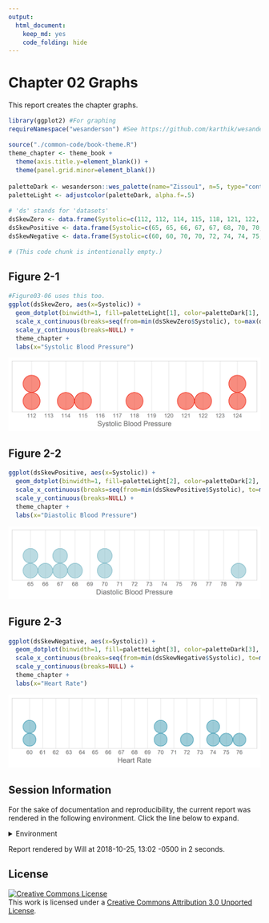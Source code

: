 ```yaml
---
output:
  html_document:
    keep_md: yes
    code_folding: hide
---
```

Chapter 02 Graphs
=================================================
This report creates the chapter graphs.

<!--  Set the working directory to the repository's base directory; this assumes the report is nested inside of only one directory.-->


<!-- Set the report-wide options, and point to the external code file. -->

<!-- Load the packages.  Suppress the output when loading packages. -->

```r
library(ggplot2) #For graphing
requireNamespace("wesanderson") #See https://github.com/karthik/wesanderson
```

<!-- Load any Global functions and variables declared in the R file.  Suppress the output. -->

```r
source("./common-code/book-theme.R")
theme_chapter <- theme_book +
  theme(axis.title.y=element_blank()) +
  theme(panel.grid.minor=element_blank())

paletteDark <- wesanderson::wes_palette(name="Zissou1", n=5, type="continuous")[c(5,2,1)]
paletteLight <- adjustcolor(paletteDark, alpha.f=.5)
```

<!-- Declare any global functions specific to a Rmd output.  Suppress the output. -->


<!-- Load the datasets.   -->

```r
# 'ds' stands for 'datasets'
dsSkewZero <- data.frame(Systolic=c(112, 112, 114, 115, 118, 121, 122, 124, 124))
dsSkewPositive <- data.frame(Systolic=c(65, 65, 66, 67, 67, 68, 70, 70, 79))
dsSkewNegative <- data.frame(Systolic=c(60, 60, 70, 70, 72, 74, 74, 75, 76))
```

<!-- Tweak the datasets.   -->

```r
# (This code chunk is intentionally empty.)
```

## Figure 2-1

```r
#Figure03-06 uses this too.
ggplot(dsSkewZero, aes(x=Systolic)) +
  geom_dotplot(binwidth=1, fill=paletteLight[1], color=paletteDark[1], method="dotdensity") +
  scale_x_continuous(breaks=seq(from=min(dsSkewZero$Systolic), to=max(dsSkewZero$Systolic), by=1)) +
  scale_y_continuous(breaks=NULL) +
  theme_chapter +
  labs(x="Systolic Blood Pressure")
```

<img src="figure-png/figure-02-01-1.png" width="550px" />

## Figure 2-2

```r
ggplot(dsSkewPositive, aes(x=Systolic)) +
  geom_dotplot(binwidth=1, fill=paletteLight[2], color=paletteDark[2], method="dotdensity") +
  scale_x_continuous(breaks=seq(from=min(dsSkewPositive$Systolic), to=max(dsSkewPositive$Systolic), by=1)) +
  scale_y_continuous(breaks=NULL) +
  theme_chapter +
  labs(x="Diastolic Blood Pressure")
```

<img src="figure-png/figure-02-02-1.png" width="550px" />

## Figure 2-3

```r
ggplot(dsSkewNegative, aes(x=Systolic)) +
  geom_dotplot(binwidth=1, fill=paletteLight[3], color=paletteDark[3], method="dotdensity") +
  scale_x_continuous(breaks=seq(from=min(dsSkewNegative$Systolic), to=max(dsSkewNegative$Systolic), by=1)) +
  scale_y_continuous(breaks=NULL) +
  theme_chapter +
  labs(x="Heart Rate")
```

<img src="figure-png/figure-02-03-1.png" width="550px" />

<!-- The footer that's common to all reports. -->

## Session Information

For the sake of documentation and reproducibility, the current report was rendered in the following environment.  Click the line below to expand.

<details>
  <summary>Environment <span class="glyphicon glyphicon-plus-sign"></span></summary>

```
- Session info ---------------------------------------------------------------
 setting  value                                      
 version  R version 3.5.1 Patched (2018-09-10 r75281)
 os       Windows >= 8 x64                           
 system   x86_64, mingw32                            
 ui       RStudio                                    
 language (EN)                                       
 collate  English_United States.1252                 
 ctype    English_United States.1252                 
 tz       America/Chicago                            
 date     2018-10-25                                 

- Packages -------------------------------------------------------------------
 package      * version    date       lib source                          
 assertthat     0.2.0      2017-04-11 [1] CRAN (R 3.5.0)                  
 backports      1.1.2      2017-12-13 [1] CRAN (R 3.5.0)                  
 base64enc      0.1-3      2015-07-28 [1] CRAN (R 3.5.0)                  
 bindr          0.1.1      2018-03-13 [1] CRAN (R 3.5.0)                  
 bindrcpp       0.2.2      2018-03-29 [1] CRAN (R 3.5.0)                  
 callr          3.0.0      2018-08-24 [1] CRAN (R 3.5.1)                  
 cli            1.0.1      2018-09-25 [1] CRAN (R 3.5.1)                  
 colorspace     1.3-2      2016-12-14 [1] CRAN (R 3.5.0)                  
 crayon         1.3.4      2017-09-16 [1] CRAN (R 3.5.0)                  
 debugme        1.1.0      2017-10-22 [1] CRAN (R 3.5.0)                  
 desc           1.2.0      2018-05-01 [1] CRAN (R 3.5.0)                  
 devtools       2.0.0      2018-10-19 [1] CRAN (R 3.5.1)                  
 dichromat      2.0-0      2013-01-24 [1] CRAN (R 3.5.0)                  
 digest         0.6.18     2018-10-10 [1] CRAN (R 3.5.1)                  
 dplyr          0.7.7      2018-10-16 [1] CRAN (R 3.5.1)                  
 evaluate       0.12       2018-10-09 [1] CRAN (R 3.5.1)                  
 extrafont      0.17       2014-12-08 [1] CRAN (R 3.5.0)                  
 extrafontdb    1.0        2012-06-11 [1] CRAN (R 3.5.0)                  
 fs             1.2.6      2018-08-23 [1] CRAN (R 3.5.1)                  
 ggplot2      * 3.0.0      2018-07-03 [1] CRAN (R 3.5.1)                  
 glue           1.3.0      2018-07-17 [1] CRAN (R 3.5.1)                  
 gtable         0.2.0      2016-02-26 [1] CRAN (R 3.5.0)                  
 hms            0.4.2.9001 2018-08-09 [1] Github (tidyverse/hms@979286f)  
 htmltools      0.3.6      2017-04-28 [1] CRAN (R 3.5.0)                  
 knitr        * 1.20       2018-02-20 [1] CRAN (R 3.5.0)                  
 lazyeval       0.2.1      2017-10-29 [1] CRAN (R 3.5.0)                  
 magrittr       1.5        2014-11-22 [1] CRAN (R 3.5.0)                  
 memoise        1.1.0      2017-04-21 [1] CRAN (R 3.5.0)                  
 munsell        0.5.0      2018-06-12 [1] CRAN (R 3.5.0)                  
 packrat        0.4.9-3    2018-06-01 [1] CRAN (R 3.5.0)                  
 pacman         0.5.0      2018-10-22 [1] CRAN (R 3.5.1)                  
 pillar         1.3.0      2018-07-14 [1] CRAN (R 3.5.1)                  
 pkgbuild       1.0.2      2018-10-16 [1] CRAN (R 3.5.1)                  
 pkgconfig      2.0.2      2018-08-16 [1] CRAN (R 3.5.1)                  
 pkgload        1.0.1      2018-10-11 [1] CRAN (R 3.5.1)                  
 plotrix        3.7-4      2018-10-03 [1] CRAN (R 3.5.1)                  
 plyr           1.8.4      2016-06-08 [1] CRAN (R 3.5.0)                  
 prettyunits    1.0.2      2015-07-13 [1] CRAN (R 3.5.0)                  
 processx       3.2.0      2018-08-16 [1] CRAN (R 3.5.1)                  
 ps             1.2.0      2018-10-16 [1] CRAN (R 3.5.1)                  
 purrr          0.2.5      2018-05-29 [1] CRAN (R 3.5.0)                  
 R6             2.3.0      2018-10-04 [1] CRAN (R 3.5.1)                  
 RColorBrewer   1.1-2      2014-12-07 [1] CRAN (R 3.5.0)                  
 Rcpp           0.12.19    2018-10-01 [1] CRAN (R 3.5.1)                  
 readr          1.2.0      2018-10-25 [1] Github (tidyverse/readr@69c9fd3)
 remotes        2.0.1      2018-10-19 [1] CRAN (R 3.5.1)                  
 rlang          0.3.0.1    2018-10-25 [1] CRAN (R 3.5.1)                  
 rmarkdown      1.10       2018-06-11 [1] CRAN (R 3.5.0)                  
 rprojroot      1.3-2      2018-01-03 [1] CRAN (R 3.5.0)                  
 Rttf2pt1       1.3.7      2018-06-29 [1] CRAN (R 3.5.0)                  
 scales         1.0.0      2018-08-09 [1] CRAN (R 3.5.1)                  
 sessioninfo    1.1.0      2018-09-25 [1] CRAN (R 3.5.1)                  
 stringi        1.2.4      2018-07-20 [1] CRAN (R 3.5.1)                  
 stringr        1.3.1      2018-05-10 [1] CRAN (R 3.5.0)                  
 testthat       2.0.1      2018-10-13 [1] CRAN (R 3.5.1)                  
 tibble         1.4.2      2018-01-22 [1] CRAN (R 3.5.0)                  
 tidyr          0.8.1      2018-05-18 [1] CRAN (R 3.5.0)                  
 tidyselect     0.2.5      2018-10-11 [1] CRAN (R 3.5.1)                  
 usethis        1.4.0      2018-08-14 [1] CRAN (R 3.5.1)                  
 wesanderson    0.3.6      2018-04-20 [1] CRAN (R 3.5.1)                  
 withr          2.1.2      2018-03-15 [1] CRAN (R 3.5.0)                  
 yaml           2.2.0      2018-07-25 [1] CRAN (R 3.5.1)                  

[1] D:/Projects/RLibraries
[2] D:/Users/Will/Documents/R/win-library/3.5
[3] C:/Program Files/R/R-3.5.1patched/library
```
</details>



Report rendered by Will at 2018-10-25, 13:02 -0500 in 2 seconds.


## License

<a rel="license" href="http://creativecommons.org/licenses/by/3.0/"><img alt="Creative Commons License" style="border-width:0" src="http://i.creativecommons.org/l/by/3.0/88x31.png" /></a><br />This work is licensed under a <a rel="license" href="http://creativecommons.org/licenses/by/3.0/">Creative Commons Attribution 3.0 Unported License</a>.
